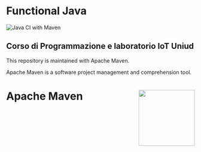 # Functional Java 

![Java CI with Maven](https://github.com/Denel91/Functional-Java/workflows/Java%20CI%20with%20Maven/badge.svg)

## Corso di Programmazione e laboratorio IoT Uniud

This repository is maintained with Apache Maven.

Apache Maven is a software project management and comprehension tool.

# <img src="https://upload.wikimedia.org/wikipedia/commons/0/0b/Maven_logo.svg" align="right" width="150">Apache Maven